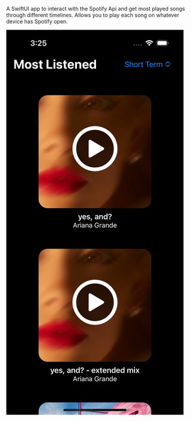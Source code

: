 A SwiftUI app to interact with the Spotify Api and get most played songs through different timelines. Allows you to play each song on whatever device has Spotify open.

![Demo Image](Demo.png)
